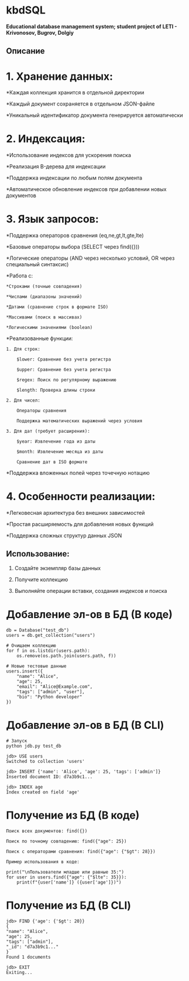 # kbdSQL
**Educational database management system; student project of LETI - Krivonosov, Bugrov, Dolgiy**

## Описание

# 1. Хранение данных:

*Каждая коллекция хранится в отдельной директории

*Каждый документ сохраняется в отдельном JSON-файле

*Уникальный идентификатор документа генерируется автоматически

# 2. Индексация:

*Использование индексов для ускорения поиска

*Реализация B-дерева для индексации

*Поддержка индексации по любым полям документа

*Автоматическое обновление индексов при добавлении новых документов

# 3. Язык запросов:

*Поддержка операторов сравнения (eq,ne,gt,lt,gte,lte)

*Базовые операторы выбора (SELECT через find({}))

*Логические операторы (AND через несколько условий, OR через специальный синтаксис)

*Работа с:

    *Строками (точные совпадения)

    *Числами (диапазоны значений)

    *Датами (сравнение строк в формате ISO)

    *Массивами (поиск в массивах)

    *Логическими значениями (boolean)

*Реализованные функции:

    1. Для строк:

        $lower: Сравнение без учета регистра

        $upper: Сравнение без учета регистра

        $regex: Поиск по регулярному выражению

        $length: Проверка длины строки

    2. Для чисел:

        Операторы сравнения

        Поддержка математических выражений через условия

    3. Для дат (требует расширения):

        $year: Извлечение года из даты

        $month: Извлечение месяца из даты

        Сравнение дат в ISO формате

*Поддержка вложенных полей через точечную нотацию

# 4. Особенности реализации:

*Легковесная архитектура без внешних зависимостей

*Простая расширяемость для добавления новых функций

*Поддержка сложных структур данных JSON


## Использование:

1. Создайте экземпляр базы данных

2. Получите коллекцию

3. Выполняйте операции вставки, создания индексов и поиска

# Добавление эл-ов в БД (В коде)

    db = Database("test_db")
    users = db.get_collection("users")
    
    # Очищаем коллекцию
    for f in os.listdir(users.path):
        os.remove(os.path.join(users.path, f))
    
    # Новые тестовые данные
    users.insert({
        "name": "Alice",
        "age": 25,
        "email": "Alice@Example.com",
        "tags": ["admin", "user"],
        "bio": "Python developer"
    })

# Добавление эл-ов в БД (В CLI)

    # Запуск
    python jdb.py test_db

    jdb> USE users
    Switched to collection 'users'

    jdb> INSERT {'name': 'Alice', 'age': 25, 'tags': ['admin']}
    Inserted document ID: d7a3b9c1...

    jdb> INDEX age
    Index created on field 'age'

# Получение из БД (В коде)

    Поиск всех документов: find({})

    Поиск по точному совпадению: find({"age": 25})

    Поиск с операторами сравнения: find({"age": {"$gt": 28}})

    Пример использования в коде:

    print("\nПользователи младше или равные 35:")
    for user in users.find({"age": {"$lte": 35}}):
        print(f"{user['name']} ({user['age']})")

# Получение из БД (В CLI)

    jdb> FIND {'age': {'$gt': 20}}
    {
    "name": "Alice",
    "age": 25,
    "tags": ["admin"],
    "_id": "d7a3b9c1..."
    }
    Found 1 documents

    jdb> EXIT
    Exiting...
